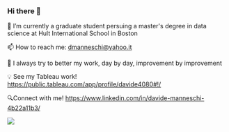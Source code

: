 ### Hi there 👋


🔭 I’m currently  a graduate student persuing a master's degree in data science at Hult International School in Boston 


📫 How to reach me: dmanneschi@yahoo.it 

🚀 I always try to better my work, day by day, improvement by improvement


💡 See my Tableau work!
https://public.tableau.com/app/profile/davide4080#!/


🔍Connect with me!
https://www.linkedin.com/in/davide-manneschi-4b22a11b3/


<img src="https://github-readme-stats.vercel.app/api?username=DavideManneschi&&show_icons=true&title_color=ffffff&icon_color=bb2acf&text_color=daf7dc&bg_color=151515">




